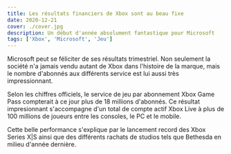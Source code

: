```yaml
---
title: Les résultats financiers de Xbox sont au beau fixe
date: 2020-12-21
cover: ./cover.jpg
description: Un début d'année absolument fantastique pour Microsoft
tags: ['Xbox', 'Microsoft', 'Jeu']
---
```


Microsoft peut se féliciter de ses résultats trimestriel. Non seulement la société n'a jamais vendu autant de Xbox dans l'histoire de la marque, mais le nombre d'abonnés aux différents service est lui aussi très impressionnant.

Selon les chiffres officiels, le service de jeu par abonnement Xbox Game Pass compterait à ce jour plus de 18 millions d'abonnés. Ce résultat impresionnant s'accompagne d'un total de compte actif Xbox Live à plus de 100 millions de joueurs entre les consoles, le PC et le mobile.

Cette belle performance s'explique par le lancement record des Xbox Series X|S ainsi que des différents rachats de studios tels que Bethesda en milieu d'année dernière.
